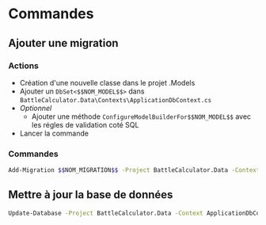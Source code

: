 # Commandes

## Ajouter une migration

### Actions

- Création d'une nouvelle classe dans le projet .Models
- Ajouter un `DbSet<$$NOM_MODEL$$>` dans `BattleCalculator.Data\Contexts\ApplicationDbContext.cs`
- _Optionnel_
  - Ajouter une méthode `ConfigureModelBuilderFor$$NOM_MODEL$$` avec les régles de validation coté SQL
- Lancer la commande

### Commandes

```sh
Add-Migration $$NOM_MIGRATION$$ -Project BattleCalculator.Data -Context ApplicationDbContext -OutputDir Migrations\MySql
```

## Mettre à jour la base de données

```sh
Update-Database -Project BattleCalculator.Data -Context ApplicationDbContext
```
